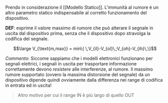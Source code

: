 Prendo in considerazione il [[Modello Statico]].
L'immunità al rumore è un altro parametro statico indispensabile al corretto funzionamento del dispositivo.

**DEF**: esprime il valore massimo di rumore che può alterare il segnale in uscita dal dispositivo prima, senza che il dispositivo dopo stravolga la codifica del segnale.

$$\large V_{\text{m,max}} = min\{ \,V_{il}-V_{ol}\,;V_{oh}-V_{ih}\,\}$$

*Commento*: Siccome sappiamo che i modelli elettronici funzionano per segnali elettrici, i segnali in uscita per trasportare informazione correttamente devono *resistere* alle interferenze, al rumore.
Il massimo rumore supportato (ovvero la massima distorsione del segnale) da un dispositivo dipende quindi ovviamente dalla differenza nei range di codifica in entrata ed in uscita! 
>Altro motivo per cui il range IN è più largo di quello OUT
